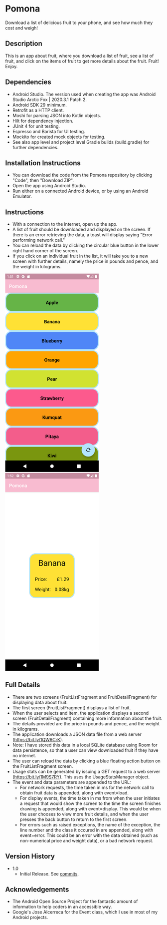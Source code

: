 # Pomona
Download a list of delicious fruit to your phone, and see how much they cost and weigh!

## Description
This is an app about fruit, where you download a list of fruit, see a list of fruit, and click on the items of fruit to get more details about the fruit. Fruit! Enjoy.

## Dependencies
* Android Studio. The version used when creating the app was Android Studio Arctic Fox | 2020.3.1 Patch 2.
* Android SDK 29 minimum.
* Retrofit as a HTTP client.
* Moshi for parsing JSON into Kotlin objects.
* Hilt for dependency injection.
* JUnit 4 for unit testing.
* Espresso and Barista for UI testing.
* Mockito for created mock objects for testing.
* See also app level and project level Gradle builds (build.gradle) for further dependencies.

## Installation Instructions
* You can download the code from the Pomona repository by clicking "Code", then "Download ZIP".
* Open the app using Android Studio.
* Run either on a connected Android device, or by using an Android Emulator.

## Instructions
* With a connection to the internet, open up the app.
* A list of fruit should be downloaded and displayed on the screen.  If there is an error retrieving the data, a toast will display saying "Error performing network call."
* You can reload the data by clicking the circular blue button in the lower right hand corner of the screen.
* If you click on an individual fruit in the list, it will take you to a new screen with further details, namely the price in pounds and pence, and the weight in kilograms.
<img src="https://github.com/Carkzis/Pomona/blob/master/pomona_screenshots/main_screen.png?raw=true" width="300" />
<img src="https://github.com/Carkzis/Pomona/blob/master/pomona_screenshots/banana.png?raw=true" width="300" />

## Full Details
* There are two screens (FruitListFragment and FruitDetailFragment) for displaying data about fruit.
* The first screen (FruitListFragment) displays a list of fruit.
* When the user selects and item, the application displays a second screen (FruitDetailFragment) containing more information about the fruit.
* The details provided are the price in pounds and pence, and the weight in kilograms.
* The application downloads a JSON data file from a web server (https://bit.ly/1QW6CrK).
* Note: I have stored this data in a local SQLite database using Room for data persistence, so that a user can view downloaded fruit if they have no internet.
* The user can reload the data by clicking a blue floating action button on the FruitListFragment screen.
* Usage stats can be generated by issuing a GET request to a web server (https://bit.ly/1M9S7RY). This uses the UsageStatsManager object.
* The event and data parameters are appended to the URL:
	* For network requests, the time taken in ms for the network call to obtain fruit data is appended, along with event=load.
	* For display events, the time taken in ms from when the user initiates a request that would show the screen to the time the screen finishes drawing is appended, along with event=display.  This would be when the user chooses to view more fruit details, and when the user presses the back button to return to the first screen.
	* For errors such as raised exceptions, the name of the exception, the line number and the class it occured in are appended, along with event=error.  This could be an error with the data obtained (such as non-numerical price and weight data), or a bad network request.

## Version History
* 1.0
  * Initial Release.  See [commits](https://github.com/Carkzis/Pomona/commits/master).

## Acknowledgements
* The Android Open Source Project for the fantastic amount of information to help coders in an accessible way.
* Google's Jose Alcerreca for the Event class, which I use in most of my Android projects.
